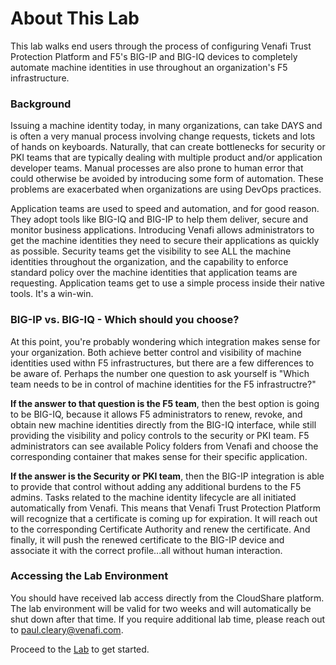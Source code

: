 # **About This Lab**

This lab walks end users through the process of configuring Venafi Trust Protection Platform and F5's BIG-IP and BIG-IQ devices to completely automate machine identities in use throughout an organization's F5 infrastructure.

### **Background**

Issuing a machine identity today, in many organizations, can take DAYS and is often a very manual process involving change requests, tickets and lots of hands on keyboards. Naturally, that can create bottlenecks for security or PKI teams that are typically dealing with multiple product and/or application developer teams. Manual processes are also prone to human error that could otherwise be avoided by introducing some form of automation. These problems are exacerbated when organizations are using DevOps practices.

Application teams are used to speed and automation, and for good reason. They adopt tools like BIG-IQ and BIG-IP to help them deliver, secure and monitor business applications. Introducing Venafi allows administrators to get the machine identities they need to secure their applications as quickly as possible. Security teams get the visibility to see ALL the machine identities throughout the organization, and the capability to enforce standard policy over the machine identities that application teams are requesting. Application teams get to use a simple process inside their native tools. It's a win-win.

### **BIG-IP vs. BIG-IQ - Which should you choose?**

At this point, you're probably wondering which integration makes sense for your organization. Both achieve better control and visibility of machine identities used withn F5 infrastructures, but there are a few differences to be aware of. Perhaps the number one question to ask yourself is "Which team needs to be in control of machine identities for the F5 infrastructre?"

**If the answer to that question is the F5 team**, then the best option is going to be BIG-IQ, because it allows F5 administrators to renew, revoke, and obtain new machine identities directly from the BIG-IQ interface, while still providing the visibility and policy controls to the security or PKI team. F5 administrators can see available Policy folders from Venafi and choose the corresponding container that makes sense for their specific application.

**If the answer is the Security or PKI team**, then the BIG-IP integration is able to provide that control without adding any additional burdens to the F5 admins. Tasks related to the machine identity lifecycle are all initiated automatically from Venafi. This means that Venafi Trust Protection Platform will recognize that a certificate is coming up for expiration. It will reach out to the corresponding Certificate Authority and renew the certificate. And finally, it will push the renewed certificate to the BIG-IP device and associate it with the correct profile...all without human interaction.

### **Accessing the Lab Environment**

You should have received lab access directly from the CloudShare platform. The lab environment will be valid for two weeks and will automatically be shut down after that time. If you require additional lab time, please reach out to paul.cleary@venafi.com.

Proceed to the [Lab](F5-Lab-Guide.md) to get started.

